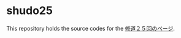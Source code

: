 # shudo25

This repository holds the source codes for the [修道２５回のページ](https://freesemt.github.io/shudo25/).